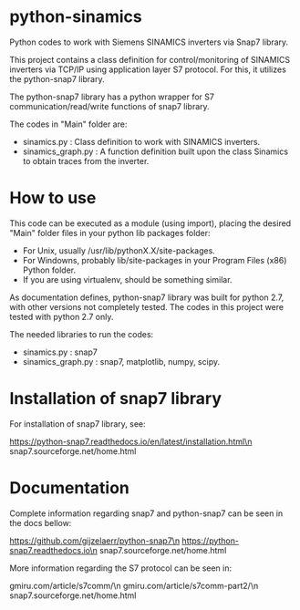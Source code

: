 # python-sinamics
Python codes to work with Siemens SINAMICS inverters via Snap7 library.

This project contains a class definition for control/monitoring of SINAMICS inverters via TCP/IP using application layer S7 protocol. For this, it utilizes the python-snap7 library.

The python-snap7 library has a python wrapper for
S7 communication/read/write functions of snap7 library.

The codes in "Main" folder are:
- sinamics.py : Class definition to work with SINAMICS inverters.
- sinamics_graph.py : A function definition built upon the class Sinamics to obtain traces from the inverter.

# How to use
This code can be executed as a module (using import), placing the desired "Main" folder files in your python lib packages folder:
- For Unix, usually /usr/lib/pythonX.X/site-packages.
- For Windowns, probably lib/site-packages in your Program Files (x86) Python folder. 
- If you are using virtualenv, should be something similar.

As documentation defines, python-snap7 library was built for python 2.7, with other versions not completely tested. The codes in this project were tested with python 2.7 only.

The needed libraries to run the codes:
- sinamics.py : snap7
- sinamics_graph.py : snap7, matplotlib, numpy, scipy.

# Installation of snap7 library
For installation of snap7 library, see:

https://python-snap7.readthedocs.io/en/latest/installation.html\n
snap7.sourceforge.net/home.html

# Documentation
Complete information regarding snap7 and python-snap7 can be seen in the docs bellow:

https://github.com/gijzelaerr/python-snap7\n
https://python-snap7.readthedocs.io\n
snap7.sourceforge.net/home.html

More information regarding the S7 protocol can be seen in:

gmiru.com/article/s7comm/\n
gmiru.com/article/s7comm-part2/\n
snap7.sourceforge.net/home.html

